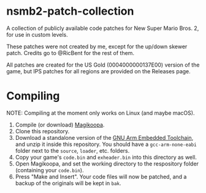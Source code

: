 # nsmb2-patch-collection
A collection of publicly available code patches for New Super Mario Bros. 2, for use in custom levels.

These patches were not created by me, except for the up/down skewer patch. Credits go to @RicBent for the rest of them.

All patches are created for the US Gold (0004000000137E00) version of the game, but IPS patches for all regions are provided on the Releases page.

# Compiling

NOTE: Compiling at the moment only works on Linux (and maybe macOS).

1) Compile (or download) [Magikoopa](https://github.com/RicBent/Magikoopa).
2) Clone this repository.
3) Download a standalone version of the [GNU Arm Embedded Toolchain](https://developer.arm.com/downloads/-/gnu-rm), and unzip it inside this repository. You should have a `gcc-arm-none-eabi` folder next to the `source`, `loader`, etc. folders.
4) Copy your game's `code.bin` and `exheader.bin` into this directory as well.
5) Open Magikoopa, and set the working directory to the respository folder (containing your `code.bin`).
6) Press "Make and Insert". Your code files will now be patched, and a backup of the originals will be kept in `bak`.
